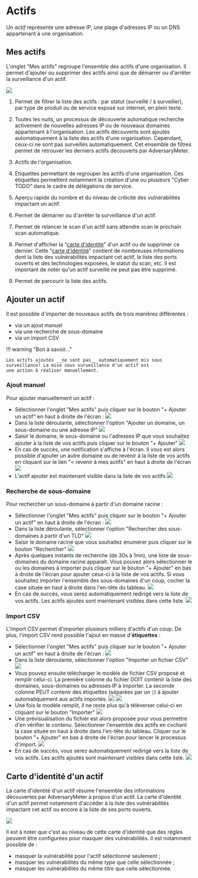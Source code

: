 # Actifs

Un _actif_ représente une adresse IP, une plage d'adresses IP ou un DNS appartenant à une organisation.

## Mes actifs

L'onglet "Mes actifs" regroupe l'ensemble des actifs d'une organisation. Il permet d'ajouter ou supprimer des actifs
ainsi que de démarrer ou d'arrêter la surveillance d'un actif.

![](../img/adversarymeter/my-assets.png)

1. Permet de filtrer la liste des actifs : par statut (surveillé / à surveiller), par type de produit ou de service
   exposé sur internet, en plein texte.

2. Toutes les nuits, un processus de découverte automatique recherche activement de nouvelles adresses IP ou de nouveaux
   domaines appartenant à l'organisation. Les actifs découverts sont ajoutés automatiquement à la liste des actifs d'une
   organisation. Cependant, ceux-ci ne sont pas surveillés automatiquement. Cet ensemble de filtres permet de
   retrouver les derniers actifs découverts par AdversaryMeter.

3. Actifs de l'organisation.

4. Etiquettes permettant de regrouper les actifs d'une organisation. Ces étiquettes permettent notamment la création
   d'une ou plusieurs "Cyber TODO" dans le cadre de délégations de service.

5. Aperçu rapide du nombre et du niveau de criticité des vulnérabilités impactant un actif.

6. Permet de démarrer ou d'arrêter la surveillance d'un actif.

7. Permet de relancer le scan d'un actif sans attendre scan le prochain scan automatique.

8. Permet d'afficher la "[carte d'identité](#carte-didentite-dun-actif)" d'un actif ou de supprimer ce dernier.
   Cette "[carte d'identité](#carte-didentite-dun-actif)" contient de nombreuses informations dont la liste des
   vulnérabilités impactant cet actif, la liste des ports ouverts et des technologies exposées, le statut du scan, etc.
   Il est important de noter qu'un actif surveillé ne peut pas être supprimé.

9. Permet de parcourir la liste des actifs.

## Ajouter un actif

Il est possible d'importer de nouveaux actifs de trois manières différentes :

- via un ajout manuel
- via une recherche de sous-domaine
- via un import CSV

!!! warning "Bon à savoir..."

    Les actifs ajoutés __ne sont pas__ automatiquement mis sous surveillance! La mise sous surveillance d'un actif est 
    une action à réaliser manuellement.

### Ajout manuel

Pour ajouter manuellement un actif :

- Sélectionner l'onglet "Mes actifs" puis cliquer sur le bouton "+ Ajouter un actif" en haut à droite de l'écran :
  ![](../img/adversarymeter/add-asset.png)
- Dans la liste déroulante, sélectionner l'option "Ajouter un domaine, un sous-domaine ou une adresse IP"
  ![](../img/adversarymeter/add-asset-manual-1.png)
- Saisir le domaine, le sous-domaine ou l'adresses IP que vous souhaitez ajouter à la liste de vos actifs puis cliquer
  sur le bouton "+ Ajouter"
  ![](../img/adversarymeter/add-asset-manual-2.png)
- En cas de succès, une notification s'affiche à l'écran. Il vous est alors possible d'ajouter un autre domaine ou de
  revenir à la liste de vos actifs en cliquant sur le lien "< revenir à mes actifs" en haut à droite de l'écran
  ![](../img/adversarymeter/add-asset-manual-3.png)
- L'actif ajouter est maintenant visible dans la liste de vos actifs
  ![](../img/adversarymeter/add-asset-manual-4.png)

### Recherche de sous-domaine

Pour rechercher un sous-domaine à partir d'un domaine racine :

- Sélectionner l'onglet "Mes actifs" puis cliquer sur le bouton "+ Ajouter un actif" en haut à droite de l'écran :
  ![](../img/adversarymeter/add-asset.png)
- Dans la liste déroulante, sélectionner l'option "Rechercher des sous-domaines à partir d'un TLD"
  ![](../img/adversarymeter/add-asset-from-tld-1.png)
- Saisir le domaine racine que vous souhaitez énumérer puis cliquer sur le bouton "Rechercher"
  ![](../img/adversarymeter/add-asset-from-tld-2.png)
- Après quelques instants de recherche (de 30s à 1mn), une liste de sous-domaines du domaine racine apparaît. Vous
  pouvez alors sélectionner le ou les domaines à importer puis cliquer sur le bouton "+ Ajouter" en bas à droite de
  l'écran pour ajouter ceux-ci à la liste de vos actifs. Si vous souhaitez importer l'ensemble des sous-domaines d'un
  coup, cocher la case située en haut à droite dans l'en-tête du tableau.
  ![](../img/adversarymeter/add-asset-from-tld-3.png)
- En cas de succès, vous serez automatiquement redirigé vers la liste de vos actifs. Les actifs ajoutés sont maintenant
  visibles dans cette liste.
  ![](../img/adversarymeter/add-asset-from-tld-4.png)

### Import CSV

L'import CSV permet d'importer plusieurs milliers d'actifs d'un coup. De plus, l'import CSV rend possible l'ajout en
masse d'__étiquettes__ :

- Sélectionner l'onglet "Mes actifs" puis cliquer sur le bouton "+ Ajouter un actif" en haut à droite de l'écran :
  ![](../img/adversarymeter/add-asset.png)
- Dans la liste déroulante, sélectionner l'option "Importer un fichier CSV"
  ![](../img/adversarymeter/add-asset-from-csv-1.png)
- Vous pouvez ensuite télécharger le modèle de fichier CSV proposé et remplir celui-ci. La première colonne du fichier
  DOIT contenir la liste des domaines, sous-domaines ou adresses IP à importer. La seconde colonne PEUT contenir des
  étiquettes (séparées par un `|`) à ajouter automatiquement aux actifs importés.
  ![](../img/adversarymeter/add-asset-from-csv-template-1.png)
  ![](../img/adversarymeter/add-asset-from-csv-template-2.png)
- Une fois le modèle remplit, il ne reste plus qu'à téléverser celui-ci en cliquant sur le bouton "Importer"
  ![](../img/adversarymeter/add-asset-from-csv-2.png)
- Une prévisualisation du fichier est alors proposée pour vous permettre d'en vérifier le contenu. Sélectionner
  l'ensemble des actifs en cochant la case située en haut à droite dans l'en-tête du tableau. Cliquer sur le bouton "+
  Ajouter" en bas à droite de l'écran pour lancer le processus d'import.
  ![](../img/adversarymeter/add-asset-from-csv-3.png)
- En cas de succès, vous serez automatiquement redirigé vers la liste de vos actifs. Les actifs ajoutés sont maintenant
  visibles dans cette liste.
  ![](../img/adversarymeter/add-asset-from-tld-4.png)

## Carte d'identité d'un actif

La carte d'identité d'un actif résume l'ensemble des informations découvertes par AdversaryMeter à propos d'un actif.
La carte d'identité d'un actif permet notamment d'accéder à la liste des vulnérabilités impactant cet actif ou encore à
la liste de ses ports ouverts.

![](../img/adversarymeter/my-assets-lateral-panel.png)

Il est à noter que c'est au niveau de cette carte d'identité que des règles peuvent être configurées pour masquer
des vulnérabilités. Il est notamment possible de :

- masquer la vulnérabilité pour l'actif sélectionné seulement ;
- masquer les vulnérabilités du même _type_ que celle sélectionnée ;
- masquer les vulnérabilités du même _titre_ que celle sélectionnée.